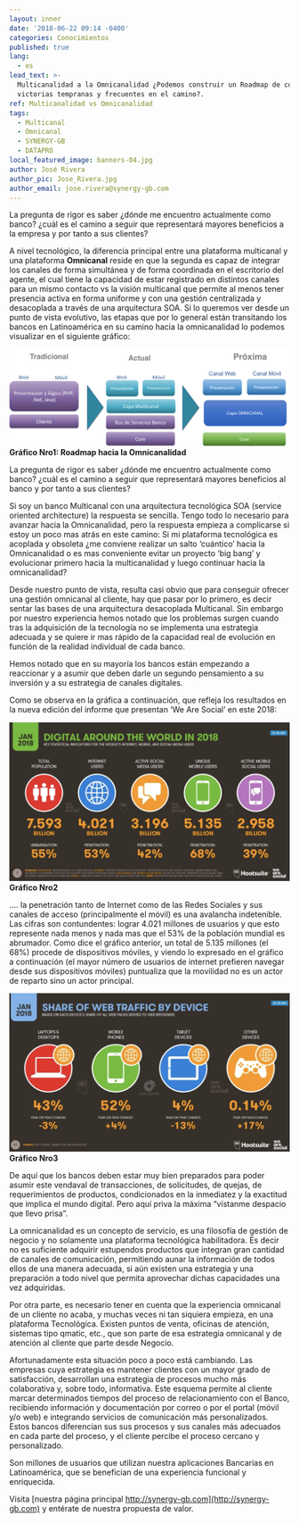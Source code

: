 ```yaml
---
layout: inner
date: '2018-06-22 09:14 -0400'
categories: Conocimientos
published: true
lang:
  - es
lead_text: >-
  Multicanalidad a la Omnicanalidad ¿Podemos construir un Roadmap de con
  victorias tempranas y frecuentes en el camino?.
ref: Multicanalidad vs Omnicanalidad
tags:
  - Multicanal
  - Omnicanal
  - SYNERGY-GB
  - DATAPRO
local_featured_image: banners-04.jpg
author: José Rivera
author_pic: Jose_Rivera.jpg
author_email: jose.rivera@synergy-gb.com
---
```

La pregunta de rigor es saber ¿dónde me encuentro actualmente como banco? ¿cuál es el camino a seguir que representará mayores beneficios a la empresa y por tanto a sus clientes?

A nivel tecnológico, la diferencia principal entre una plataforma multicanal y una plataforma ****Omnicanal**** reside en que la segunda es capaz de integrar los canales de forma simultánea y de forma coordinada en el escritorio del agente, el cual tiene la capacidad de estar registrado en distintos canales para un mismo contacto vs la visión multicanal que permite al menos tener presencia activa en forma uniforme y con una gestión centralizada y desacoplada a través de una arquitectura SOA.
Si lo queremos ver desde un punto de vista evolutivo, las etapas que por lo general están transitando los bancos en Latinoamérica en su camino hacia la omnicanalidad lo podemos visualizar en el siguiente gráfico:

![Gráfico #1](/img/blog-02.png)
****Gráfico Nro1: Roadmap hacia la Omnicanalidad****


La pregunta de rigor es saber ¿dónde me encuentro actualmente como banco? ¿cuál es el camino a seguir que representará mayores beneficios al banco y por tanto a sus clientes?

Si soy un banco Multicanal con una arquitectura tecnológica SOA (service oriented architecture) la respuesta se sencilla. Tengo todo lo necesario para avanzar hacia la Omnicanalidad, pero la respuesta empieza a complicarse si estoy un poco mas atrás en este camino: Si mi plataforma tecnológica es acoplada y obsoleta ¿me conviene realizar un salto ‘cuántico’ hacia la Omnicanalidad o es mas conveniente evitar un proyecto ‘big bang’ y evolucionar primero hacia la multicanalidad y luego continuar hacia la omnicanalidad?

Desde nuestro punto de vista, resulta casi obvio que para conseguir ofrecer una gestión omnicanal al cliente, hay que pasar por lo primero, es decir sentar las bases de una arquitectura desacoplada Multicanal. Sin embargo por nuestro experiencia hemos notado que los problemas surgen cuando tras la adquisición de la tecnología no se implementa una estrategia adecuada y se quiere ir mas rápido de la capacidad real de evolución en función de la realidad individual de cada banco.

Hemos notado que en su mayoría los bancos están empezando a reaccionar y a asumir que deben darle un segundo pensamiento a su inversión y a su estrategia de canales digitales.

Como se observa en la gráfica a continuación, que refleja los resultados en la nueva edición del informe que presentan ‘We Are Social’ en este 2018:

![Gráfico #2](/img/blog-03.png)
****Gráfico Nro2****


…. la penetración tanto de Internet como de las Redes Sociales y sus canales de acceso (principalmente el móvil) es una avalancha indetenible. Las cifras son contundentes: lograr 4.021 millones de usuarios y que esto represente nada menos y nada mas que el 53% de la población mundial es abrumador.
Como dice el gráfico anterior, un total de 5.135 millones (el 68%) procede de dispositivos móviles, y viendo lo expresado en el gráfico a continuación (el mayor número de usuarios de internet prefieren navegar desde sus dispositivos móviles) puntualiza que la movilidad no es un actor de reparto sino un actor principal.

![Gráfico #3](/img/blog-04.png)
****Gráfico Nro3****


De aquí que los bancos deben estar muy bien preparados para poder asumir este vendaval de transacciones, de solicitudes, de quejas, de requerimientos de productos, condicionados en la inmediatez y la exactitud que implica el mundo digital.
Pero aquí priva la máxima “vístanme despacio que llevo prisa”.

La omnicanalidad es un concepto de servicio, es una filosofía de gestión de negocio y no solamente una plataforma tecnológica habilitadora. Es decir no es suficiente adquirir estupendos productos que integran gran cantidad de canales de comunicación, permitiendo aunar la información de todos ellos de una manera adecuada, si aún existen una estrategia y una preparación a todo nivel que permita aprovechar dichas capacidades una vez adquiridas.

Por otra parte, es necesario tener en cuenta que la experiencia omnicanal de un cliente no acaba, y muchas veces ni tan siquiera empieza, en una plataforma Tecnológica. Existen puntos de venta, oficinas de atención, sistemas tipo qmatic, etc., que son parte de esa estrategia omnicanal y de atención al cliente que parte desde Negocio.

Afortunadamente esta situación poco a poco está cambiando. Las empresas cuya estrategia es mantener clientes con un mayor grado de satisfacción, desarrollan una estrategia de procesos mucho más colaborativa y, sobre todo, informativa. Este esquema permite al cliente marcar determinados tiempos del proceso de relacionamiento con el Banco, recibiendo información y documentación por correo o por el portal (móvil y/o web) e integrando servicios de comunicación más personalizados. Estos bancos diferencian sus sus procesos y sus canales más adecuados en cada parte del proceso, y el cliente percibe el proceso cercano y personalizado.

Son millones de usuarios que utilizan nuestra aplicaciones Bancarias en Latinoamérica, que se benefician de una experiencia funcional y enriquecida.

Visita [nuestra página principal http://synergy-gb.com](http://synergy-gb.com) y entérate de nuestra propuesta de valor.
